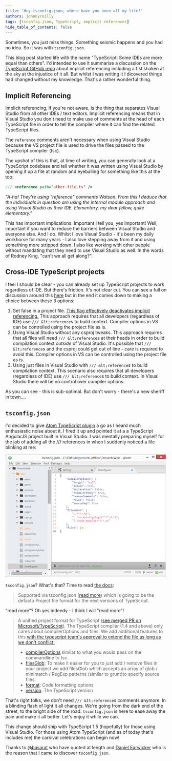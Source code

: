 ```yaml
---
title: 'Hey tsconfig.json, where have you been all my life?'
authors: johnnyreilly
tags: [tsconfig.json, TypeScript, implicit references]
hide_table_of_contents: false
---
```


Sometimes, you just miss things. Something seismic happens and you had no idea. So it was with `tsconfig.json`.

This blog post started life with the name "TypeScript: Some IDEs are more equal than others". I'd intended to use it summarise a discussion on the [TypeScript GitHub repo](https://github.com/Microsoft/TypeScript/issues/1066) about implicit referencing including a fist shaken at the sky at the injustice of it all. But whilst I was writing it I dicovered things had changed without my knowledge. That's a rather wonderful thing.

## Implicit Referencing

Implicit referencing, if you're not aware, is the thing that separates Visual Studio from all other IDEs / text editors. Implicit referencing means that in Visual Studio you don't need to make use of comments at the head of each TypeScript file in order to tell the compiler where it can find the related TypeScript files.

The `reference` comments aren't necessary when using Visual Studio because the VS project file is used to drive the files passed to the TypeScript compiler (tsc).

The upshot of this is that, at time of writing, you can generally look at a TypeScript codebase and tell whether it was written using Visual Studio by opening it up a file at random and eyeballing for something like this at the top:

```ts
/// <reference path="other-file.ts" />
```

_"A-ha! They're using "reference" comments Watson. From this I deduce that the individuals in question are using the internal module approach and using Visual Studio as their IDE. Elementary, my dear fellow, quite elementary."_

This has important implications. Important I tell you, yes important! Well, important if you want to reduce the barriers between Visual Studio and everyone else. And I do. Whilst I love Visual Studio - it's been my daily workhorse for many years - I also love stepping away from it and using something more stripped down. I also like working with other people without mandating that they need to use Visual Studio as well. In the words of Rodney King, "can't we all get along?".

## Cross-IDE TypeScript projects

I feel I should be clear - you can already set up TypeScript projects to work regardless of IDE. But there's friction. It's not clear cut. You can see a full on discussion around this [here](https://github.com/Microsoft/TypeScript/issues/1066) but in the end it comes down to making a choice between these 3 options:

1. Set <TypeScriptEnabled>false</TypeScriptEnabled> in a project file. [This flag effectively deactivates implicit referencing.](https://github.com/Microsoft/TypeScript/issues/1066#issuecomment-63727612) This approach requires that all developers (regardless of IDE) use `/// &lt;reference`s to build context. Compiler options in VS can be controlled using the project file as is.
2. Using Visual Studio without any csproj tweaks. This approach requires that all files will need `/// &lt;reference`s at their heads in order to build compilation context _outside_ of Visual Studio. It's possible that `/// &lt;reference`s and the csproj could get out of line - care is required to avoid this. Compiler options in VS can be controlled using the project file as is.
3. Using just files in Visual Studio with `/// &lt;reference`s to build compilation context. This scenario also requires that all developers (regardless of IDE) use `/// &lt;reference`s to build context. In Visual Studio there will be no control over compiler options.

As you can see - this is sub-optimal. But don't worry - there's a new sheriff in town....

## `tsconfig.json`

I'd decided to give [Atom TypeScript plugin](https://github.com/TypeStrong/atom-typescript) a go as I heard much enthusiastic noise about it. I fired it up and pointed it at a a TypeScript AngularJS project built in Visual Studio. I was mentally preparing myself for the job of adding all the /// references in when I suddenly noticed a file blinking at me:

![](Screenshot-2015-02-27-16.05.29.png)

`tsconfig.json`? What's that? Time to read [the docs](https://github.com/TypeStrong/atom-typescript#project-support):

> Supported via tsconfig.json ([read more](https://github.com/TypeStrong/atom-typescript/blob/master/docs/tsconfig/index.md)) which is going to be the defacto Project file format for the next versions of TypeScript.

"read more"? Oh yes indeedy - I think I will "read more"!

> A unified project format for TypeScript ([see merged PR on Microsoft/TypeScript](https://github.com/Microsoft/TypeScript/pull/1692)). The TypeScript compiler (1.4 and above) only cares about compilerOptions and files. We add additional features to this [with the typescript team's approval to extend the file as long as we don't conflict:](https://github.com/Microsoft/TypeScript/issues/1955)
>
> - [compilerOptions](https://github.com/TypeStrong/atom-typescript/blob/e2fa67c4715189b71430f766ed9a92d9fb3255f9/lib/main/tsconfig/tsconfig.ts#L8-L35) similar to what you would pass on the commandline to tsc.
> - [filesGlob](https://github.com/TypeStrong/atom-typescript/blob/master/docs/tsconfig/index.md#filesglob): To make it easier for you to just add / remove files in your project we add filesGlob which accepts an array of glob / minimatch / RegExp patterns (similar to grunt)to specify source files.
> - [format](https://github.com/TypeStrong/atom-typescript/blob/master/docs/tsconfig/index.md#format): Code formatting options
> - [version](https://github.com/TypeStrong/atom-typescript/blob/master/docs/tsconfig/index.md#version): The TypeScript version

That's right folks, we don't need `/// &lt;reference`s comments anymore. In a blinding flash of light it all changes. We're going from the dark end of the street, to the bright side of the road. `tsconfig.json` is here to ease away the pain and make it all better. Let's enjoy it while we can.

This change should ship with TypeScript 1.5 (hopefully) for those using Visual Studio. For those using Atom TypeScript (and as of today that's includes me) the carnival celebrations can begin now!

Thanks to [@basarat](https://github.com/basarat) who have quoted at length and [Daniel Earwicker](https://smellegantcode.wordpress.com/) who is the reason that I came to discover `tsconfig.json`.

